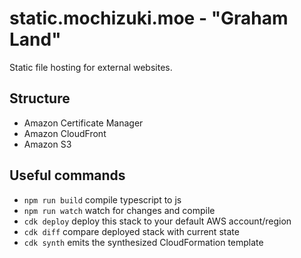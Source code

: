 # static.mochizuki.moe - "Graham Land"

Static file hosting for external websites.


## Structure

* Amazon Certificate Manager
* Amazon CloudFront
* Amazon S3


## Useful commands

 * `npm run build`   compile typescript to js
 * `npm run watch`   watch for changes and compile
 * `cdk deploy`      deploy this stack to your default AWS account/region
 * `cdk diff`        compare deployed stack with current state
 * `cdk synth`       emits the synthesized CloudFormation template

